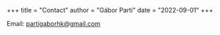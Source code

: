 +++
title = "Contact"
author = "Gábor Parti"
date = "2022-09-01"
+++

Email: partigaborhk@gmail.com

